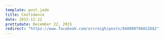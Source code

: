 ```yaml
---
template: post.jade
title: Confidence
date: 2015-12-22
prettydate: December 22, 2015
redirect: "https://www.facebook.com/srcreigh/posts/840900796022682"
---
```


